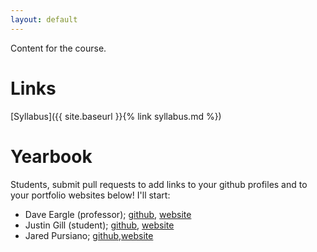 ```yaml
---
layout: default
---
```


Content for the course.

# Links

[Syllabus]({{ site.baseurl }}{% link syllabus.md %})

# Yearbook

Students, submit pull requests to add links to your github profiles and to your
portfolio websites below! I'll start:

* Dave Eargle (professor); [github](https://github.com/deargle), [website](https://daveeargle.com)
* Justin Gill (student); [github](https://github.com/JustinGill21), [website](https://justingill21.github.io/)
* Jared Pursiano; [github](https://github.com/japu0992),[website](https://https://japu0992.github.io/)
